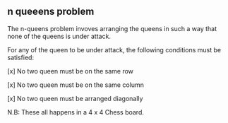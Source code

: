 ## n queeens problem 

The n-queens problem invoves arranging the queens in such a way that none of the queens is under attack. 

For any of the queen to be under attack, the following conditions must be satisfied: 

[x] No two queen must be  on the same row

[x] No two queen must be on the same column

[x] No two queen must be arranged diagonally

N.B: These all happens in a 4 x 4 Chess board. 

